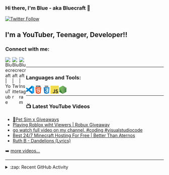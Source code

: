 ### Hi there, I'm Blue - aka Bluecraft 👋 

[![Twitter Follow](https://img.shields.io/twitter/follow/Bluecraftplayz?color=1DA1F2&logo=twitter&style=for-the-badge)](https://twitter.com/intent/follow?original_referer=https%3A%2F%2Fgithub.com%2FBluecraftplayz&screen_name=Bluecraftplayz)

## I'm a YouTuber, Teenager, Developer!!


### Connect with me:

[<img align="left" alt="Bluecraft | YouTube" width="22px" src="https://cdn.jsdelivr.net/npm/simple-icons@v3/icons/youtube.svg" />][youtube]
[<img align="left" alt="Bluecraft | Twitter" width="22px" src="https://cdn.jsdelivr.net/npm/simple-icons@v3/icons/twitter.svg" />][twitter]
[<img align="left" alt="Bluecraft  | Instagram" width="22px" src="https://cdn.jsdelivr.net/npm/simple-icons@v3/icons/instagram.svg" />][instagram]
<br />

---

### Languages and Tools:

<img align="left" alt="Visual Studio Code" width="26px" src="https://raw.githubusercontent.com/github/explore/80688e429a7d4ef2fca1e82350fe8e3517d3494d/topics/visual-studio-code/visual-studio-code.png" />
<img align="left" alt="HTML5" width="26px" src="https://raw.githubusercontent.com/github/explore/80688e429a7d4ef2fca1e82350fe8e3517d3494d/topics/html/html.png" />
<img align="left" alt="CSS3" width="26px" src="https://raw.githubusercontent.com/github/explore/80688e429a7d4ef2fca1e82350fe8e3517d3494d/topics/css/css.png" />
<img align="left" alt="JavaScript" width="26px" src="https://raw.githubusercontent.com/github/explore/80688e429a7d4ef2fca1e82350fe8e3517d3494d/topics/javascript/javascript.png" />
<img align="left" alt="Node.js" width="26px" src="https://raw.githubusercontent.com/github/explore/80688e429a7d4ef2fca1e82350fe8e3517d3494d/topics/nodejs/nodejs.png" />
<br />

---

### 📺 Latest YouTube Videos

<!-- YOUTUBE:START -->
- [🔴Pet Sim x Giveaways](https://www.youtube.com/watch?v=VAUGYYC37Mc)
- [Playing Roblox wiht Viewers | Robux Giveaway](https://www.youtube.com/watch?v=ZkRj51XayGU)
- [go watch full video on my channel. #coding #visualstudiocode](https://www.youtube.com/watch?v=1EvgL4em3UI)
- [Best 24/7 Minecraft Hosting For Free | Better Than Aternos](https://www.youtube.com/watch?v=pxgxj98fO84)
- [Ruth B - Dandelions &lpar;Lyrics&rpar;](https://www.youtube.com/watch?v=SnFEgfT4O4c)
<!-- YOUTUBE:END -->

➡️ [more videos...](https://youtube.com/channel/UCTEEiT-zFAL0gNSFYU_CeYA)

---

<details>
  <summary>:zap: Recent GitHub Activity</summary>
  
<!--START_SECTION:activity-->
1. 🗣 Commented on [#6031](https://github.com/npm/cli/issues/6031) in [npm/cli](https://github.com/npm/cli)
2. 🗣 Commented on [#8](https://github.com/NotSaksh/Shop-Managerx/issues/8) in [NotSaksh/Shop-Managerx](https://github.com/NotSaksh/Shop-Managerx)
3. 🗣 Commented on [#10](https://github.com/NotSaksh/Shop-Managerx/issues/10) in [NotSaksh/Shop-Managerx](https://github.com/NotSaksh/Shop-Managerx)
<!--END_SECTION:activity-->

</details>

[twitter]: https://twitter.com/Bluecraftplayz
[youtube]: https://youtube.com/channel/UCTEEiT-zFAL0gNSFYU_CeYA
[instagram]: https://instagram.com/insta_bluecraft
